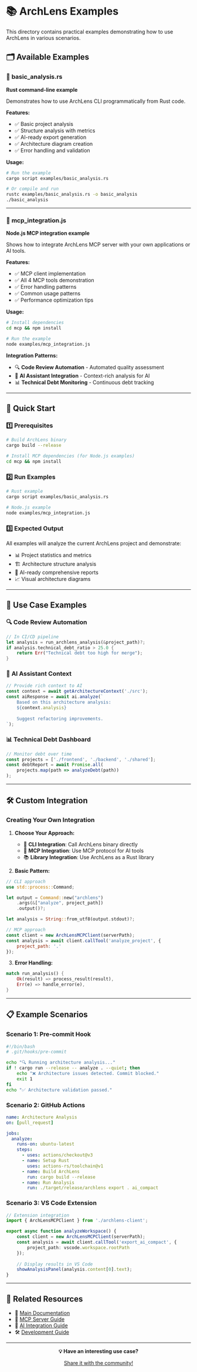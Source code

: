 # 📚 ArchLens Examples

This directory contains practical examples demonstrating how to use ArchLens in various scenarios.

## 🗂️ Available Examples

### 🦀 **basic_analysis.rs**
**Rust command-line example**

Demonstrates how to use ArchLens CLI programmatically from Rust code.

**Features:**
- ✅ Basic project analysis
- ✅ Structure analysis with metrics
- ✅ AI-ready export generation
- ✅ Architecture diagram creation
- ✅ Error handling and validation

**Usage:**
```bash
# Run the example
cargo script examples/basic_analysis.rs

# Or compile and run
rustc examples/basic_analysis.rs -o basic_analysis
./basic_analysis
```

---

### 🔌 **mcp_integration.js**
**Node.js MCP integration example**

Shows how to integrate ArchLens MCP server with your own applications or AI tools.

**Features:**
- ✅ MCP client implementation
- ✅ All 4 MCP tools demonstration
- ✅ Error handling patterns
- ✅ Common usage patterns
- ✅ Performance optimization tips

**Usage:**
```bash
# Install dependencies
cd mcp && npm install

# Run the example
node examples/mcp_integration.js
```

**Integration Patterns:**
- 🔍 **Code Review Automation** - Automated quality assessment
- 🤖 **AI Assistant Integration** - Context-rich analysis for AI
- 📊 **Technical Debt Monitoring** - Continuous debt tracking

---

## 🚀 Quick Start

### 1️⃣ **Prerequisites**
```bash
# Build ArchLens binary
cargo build --release

# Install MCP dependencies (for Node.js examples)
cd mcp && npm install
```

### 2️⃣ **Run Examples**
```bash
# Rust example
cargo script examples/basic_analysis.rs

# Node.js example  
node examples/mcp_integration.js
```

### 3️⃣ **Expected Output**
All examples will analyze the current ArchLens project and demonstrate:
- 📊 Project statistics and metrics
- 🏗️ Architecture structure analysis
- 🤖 AI-ready comprehensive reports
- 📈 Visual architecture diagrams

---

## 🎯 Use Case Examples

### 🔍 **Code Review Automation**
```rust
// In CI/CD pipeline
let analysis = run_archlens_analysis(&project_path)?;
if analysis.technical_debt_ratio > 25.0 {
    return Err("Technical debt too high for merge");
}
```

### 🤖 **AI Assistant Context**
```javascript
// Provide rich context to AI
const context = await getArchitectureContext('./src');
const aiResponse = await ai.analyze(`
    Based on this architecture analysis:
    ${context.analysis}
    
    Suggest refactoring improvements.
`);
```

### 📊 **Technical Debt Dashboard**
```javascript
// Monitor debt over time
const projects = ['./frontend', './backend', './shared'];
const debtReport = await Promise.all(
    projects.map(path => analyzeDebt(path))
);
```

---

## 🛠️ Custom Integration

### Creating Your Own Integration

1. **Choose Your Approach:**
   - 🦀 **CLI Integration**: Call ArchLens binary directly
   - 🔌 **MCP Integration**: Use MCP protocol for AI tools
   - 📚 **Library Integration**: Use ArchLens as a Rust library

2. **Basic Pattern:**
```rust
// CLI approach
use std::process::Command;

let output = Command::new("archlens")
    .args(&["analyze", project_path])
    .output()?;

let analysis = String::from_utf8(output.stdout)?;
```

```javascript
// MCP approach
const client = new ArchLensMCPClient(serverPath);
const analysis = await client.callTool('analyze_project', {
    project_path: '.'
});
```

3. **Error Handling:**
```rust
match run_analysis() {
    Ok(result) => process_result(result),
    Err(e) => handle_error(e),
}
```

---

## 📋 Example Scenarios

### **Scenario 1: Pre-commit Hook**
```bash
#!/bin/bash
# .git/hooks/pre-commit

echo "🔍 Running architecture analysis..."
if ! cargo run --release -- analyze . --quiet; then
    echo "❌ Architecture issues detected. Commit blocked."
    exit 1
fi
echo "✅ Architecture validation passed."
```

### **Scenario 2: GitHub Actions**
```yaml
name: Architecture Analysis
on: [pull_request]

jobs:
  analyze:
    runs-on: ubuntu-latest
    steps:
      - uses: actions/checkout@v3
      - name: Setup Rust
        uses: actions-rs/toolchain@v1
      - name: Build ArchLens
        run: cargo build --release
      - name: Run Analysis
        run: ./target/release/archlens export . ai_compact
```

### **Scenario 3: VS Code Extension**
```typescript
// Extension integration
import { ArchLensMCPClient } from './archlens-client';

export async function analyzeWorkspace() {
    const client = new ArchLensMCPClient(serverPath);
    const analysis = await client.callTool('export_ai_compact', {
        project_path: vscode.workspace.rootPath
    });
    
    // Display results in VS Code
    showAnalysisPanel(analysis.content[0].text);
}
```

---

## 🔗 Related Resources

- 📖 [Main Documentation](../README.md)
- 🔌 [MCP Server Guide](../mcp/README.md)
- 🤖 [AI Integration Guide](../README.md#-ai-integration)
- 🛠️ [Development Guide](../CONTRIBUTING.md)

---

<div align="center">

**💡 Have an interesting use case?**

[Share it with the community!](https://github.com/yourusername/archlens/discussions)

</div> 